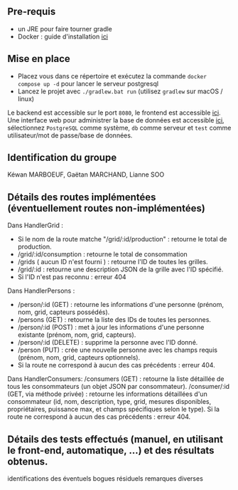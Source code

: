 
## Pre-requis

- un JRE pour faire tourner gradle
- Docker : guide d'installation [ici](https://docs.docker.com/engine/install/)

## Mise en place

- Placez vous dans ce répertoire et exécutez la commande `docker compose up -d` pour lancer le serveur postgresql
- Lancez le projet avec `./gradlew.bat run` (utilisez `gradlew` sur macOS / linux)

Le backend est accessible sur le port `8080`, le frontend est accessible [ici](http://localhost:8082).
Une interface web pour administrer la base de données est accessible [ici](http://localhost:80801), sélectionnez `PostgreSQL` comme système, `db` comme serveur et `test` comme utilisateur/mot de passe/base de données. 

## Identification du groupe
Kéwan MARBOEUF, Gaëtan MARCHAND, Lianne SOO

## Détails des routes implémentées (éventuellement routes non-implémentées)
Dans HandlerGrid : 
- Si le nom de la route matche "/grid/:id/production" : retourne le total de production.
- /grid/:id/consumption : retourne le total de consommation
- /grids ( aucun ID n'est fourni ) : retourne l'ID de toutes les grilles.
- /grid/:id : retourne une description JSON de la grille avec l'ID spécifié.
- Si l'ID n'est pas reconnu : erreur 404 

Dans HandlerPersons :
- /person/:id (GET) : retourne les informations d'une personne (prénom, nom, grid, capteurs possédés).
- /persons (GET) : retourne la liste des IDs de toutes les personnes.
- /person/:id (POST) : met à jour les informations d'une personne existante (prénom, nom, grid, capteurs).
- /person/:id (DELETE) : supprime la personne avec l'ID donné.
- /person (PUT) : crée une nouvelle personne avec les champs requis (prénom, nom, grid, capteurs optionnels).
- Si la route ne correspond à aucun des cas précédents : erreur 404.

Dans HandlerConsumers:
/consumers (GET) : retourne la liste détaillée de tous les consommateurs (un objet JSON par consommateur).
/consumer/:id (GET, via méthode privée) : retourne les informations détaillées d'un consommateur (id, nom, description, type, grid, mesures disponibles, propriétaires, puissance max, et champs spécifiques selon le type).
Si la route ne correspond à aucun des cas précédents : erreur 404.



## Détails des tests effectués (manuel, en utilisant le front-end, automatique, …) et des résultats obtenus.

identifications des éventuels bogues résiduels
remarques diverses